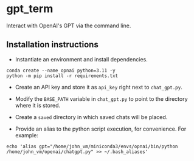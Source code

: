 # gpt_term
Interact with OpenAI's GPT via the command line.

## Installation instructions

- Instantiate an environment and install dependencies.

```
conda create --name opnai python=3.11 -y
python -m pip install -r requirements.txt
```

- Create an API key and store it as `api_key` right next to `chat_gpt.py`.

- Modify the `BASE_PATH` variable in `chat_gpt.py` to point to the directory where it is stored.

- Create a `saved` directory in which saved chats will be placed.

- Provide an alias to the python script execution, for convenience. For example:

```
echo 'alias gpt="/home/john_vm/miniconda3/envs/opnai/bin/python /home/john_vm/openai/chatgpt.py" >> ~/.bash_aliases'
```
